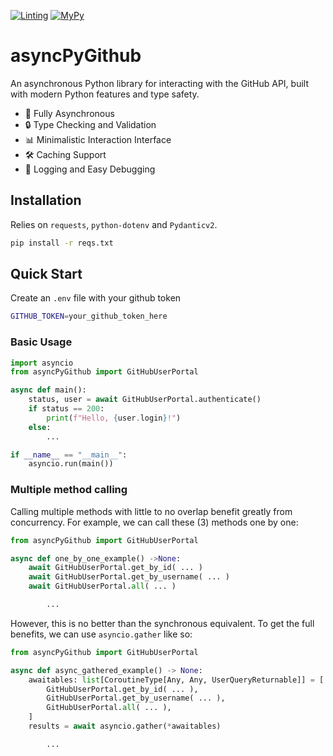 [![Linting](https://github.com/sudoDeVinci/asyncPyGithub/actions/workflows/linting.yml/badge.svg?branch=main)](https://github.com/sudoDeVinci/asyncPyGithub/actions/workflows/linting.yml)
[![MyPy](https://github.com/sudoDeVinci/asyncPyGithub/actions/workflows/mypy.yml/badge.svg?branch=main)](https://github.com/sudoDeVinci/asyncPyGithub/actions/workflows/mypy.yml)

# asyncPyGithub

An asynchronous Python library for interacting with the GitHub API, built with modern Python features and type safety.

- 🚀 Fully Asynchronous
- 🔒 Type Checking and Validation
- 📊 Minimalistic Interaction Interface
- 🛠️ Caching Support
- 📝 Logging and Easy Debugging

## Installation

Relies on `requests`, `python-dotenv` and `Pydanticv2`.

```bash
pip install -r reqs.txt
```

## Quick Start

Create an `.env` file with your github token

```bash
GITHUB_TOKEN=your_github_token_here
```

### Basic Usage

```py
import asyncio
from asyncPyGithub import GitHubUserPortal

async def main():
    status, user = await GitHubUserPortal.authenticate()
    if status == 200:
        print(f"Hello, {user.login}!")
    else:
        ...

if __name__ == "__main__":
    asyncio.run(main())
```

### Multiple method calling

Calling multiple methods with little to no overlap benefit greatly from concurrency.
For example, we can call these (3) methods one by one:

```py
from asyncPyGithub import GitHubUserPortal

async def one_by_one_example() ->None:
    await GitHubUserPortal.get_by_id( ... )
    await GitHubUserPortal.get_by_username( ... )
    await GitHubUserPortal.all( ... )

        ...
```

However, this is no better than the synchronous equivalent.
To get the full benefits, we can use `asyncio.gather` like so:

```py
from asyncPyGithub import GitHubUserPortal

async def async_gathered_example() -> None:
    awaitables: list[CoroutineType[Any, Any, UserQueryReturnable]] = [
        GitHubUserPortal.get_by_id( ... ),
        GitHubUserPortal.get_by_username( ... ),
        GitHubUserPortal.all( ... ),
    ]
    results = await asyncio.gather(*awaitables)

        ...
```

